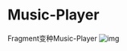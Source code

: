 # Music-Player
Fragment变种Music-Player
![img](https://github.com/VCE-K/Music-Player/blob/main/gif/tutieshi_640x1024_17s.gif)
